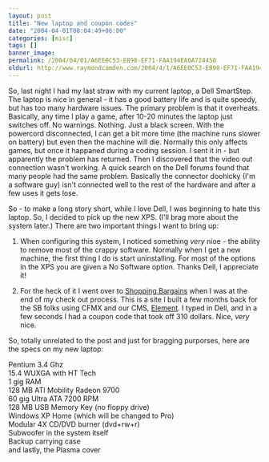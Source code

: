 ```yaml
---
layout: post
title: "New laptop and coupon codes"
date: "2004-04-01T08:04:49+06:00"
categories: [misc]
tags: []
banner_image: 
permalink: /2004/04/01/A6EE0C53-EB98-EF71-FAA194EA0A724450
oldurl: http://www.raymondcamden.com/2004/4/1/A6EE0C53-EB98-EF71-FAA194EA0A724450
---
```


So, last night I had my last straw with my current laptop, a Dell SmartStep. The laptop is nice in general - it has a good battery life and is quite speedy, but has too many hardware issues. The primary problem is that it overheats. Basically, any time I play a game, after 10-20 minutes the laptop just switches off. No warnings. Nothing. Just a black screen. With the powercord disconnected, I can get a bit more time (the machine runs slower on battery) but even then the machine will die. Normally this only affects games, but once it happaned during a coding session. I sent it in - but apparently the problem has returned. Then I discovered that the video out connection wasn't working. A quick search on the Dell forums found that many people had the same problem. Basically the connector doohicky (I'm a software guy) isn't connected well to the rest of the hardware and after a few uses it gets lose.

So - to make a long story short, while I love Dell, I was beginning to hate this laptop. So, I decided to pick up the new XPS. (I'll brag more about the system later.) There are two important things I want to bring up:

1) When configuring this system, I noticed something <i>very</i> nioe - the ability to remove most of the crappy software. Normally when I get a new machine, the first thing I do is start uninstalling. For most of the options in the XPS you are given a No Software option. Thanks Dell, I appreciate it!

2) For the heck of it I went over to <a href="http://www.shopping-bargains.com">Shopping Bargains</a> when I was at the end of my check out process. This is a site I built a few months back for the SB folks using CFMX and our CMS, <a href="http://www.mindseyeelement.com">Element</a>. I typed in Dell, and in a few seconds I had a coupon code that took off 310 dollars. Nice, <i>very</i> nice.

So, totally unrelated to the post and just for bragging purporses, here are the specs on my new laptop:

Pentium 3.4 Ghz<br>
15.4 WUXGA with HT Tech<br>
1 gig RAM<br>
128 MB ATI Mobility Radeon 9700<br>
60 gig Ultra ATA 7200 RPM<br>
128 MB USB Memory Key (no floppy drive)<br>
Windows XP Home (which will be changed to Pro)<br>
Modular 4X CD/DVD burner (dvd+rw+r)<br>
Subwoofer in the system itself<br>
Backup carrying case<br>
and lastly, the Plasma cover
